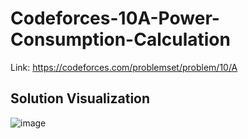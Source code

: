 # Codeforces-10A-Power-Consumption-Calculation
Link: https://codeforces.com/problemset/problem/10/A
## Solution Visualization
![image](https://user-images.githubusercontent.com/51401355/149747071-893c9eab-7c0e-4e35-809b-f977891d03e4.png)
